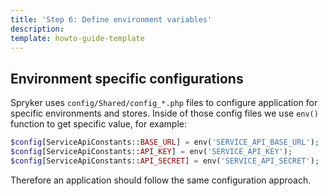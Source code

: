 ```yaml
---
title: 'Step 6: Define environment variables'
description: 
template: howto-guide-template
---
```


## Environment specific configurations

Spryker uses `config/Shared/config_*.php` files to configure application for specific environments and stores. Inside of those config files we use `env()` function to get specific value, for example:
```php
$config[ServiceApiConstants::BASE_URL] = env('SERVICE_API_BASE_URL');
$config[ServiceApiConstants::API_KEY] = env('SERVICE_API_KEY');
$config[ServiceApiConstants::API_SECRET] = env('SERVICE_API_SECRET');
```
Therefore an application should follow the same configuration approach.
